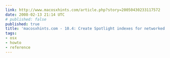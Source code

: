 ```yaml
---
link: http://www.macosxhints.com/article.php?story=20050430233117572
date: 2008-02-13 21:14 UTC
# published: false
published: true
title: 'macosxhints.com - 10.4: Create Spotlight indexes for networked volumes'
tags:
- osx
- howto
- reference
---
```




